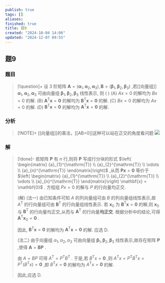 ```yaml
---
publish: true
tags: []
aliases: 
finished: true
title: 题9
created: "2024-10-04 14:06"
updated: "2024-12-07 09:55"
---
```

## 题9
### 题目
> [!question]+
> 设 3 阶矩阵 $\mathbf{A} = \left( {{\mathbf{\alpha }}_{1},{\mathbf{\alpha }}_{2},{\mathbf{\alpha }}_{3}}\right) ,\mathbf{B} = \left( {{\mathbf{\beta }}_{1},{\mathbf{\beta }}_{2},{\mathbf{\beta }}_{3}}\right)$ ,若[[向量组]] ${\mathbf{\alpha }}_{1},{\mathbf{\alpha }}_{2},{\mathbf{\alpha }}_{3}$ 可由向量组 ${\mathbf{\beta }}_{1},{\mathbf{\beta }}_{2},{\mathbf{\beta }}_{3}$ 线性表示, 则 ( )
> (A) ${Ax} = 0$ 的解均为 ${Bx} = 0$ 的解. 
> (B) ${\mathbf{A}}^{\mathrm{T}}\mathbf{x} = \mathbf{0}$ 的解均为 ${\mathbf{B}}^{\mathrm{T}}\mathbf{x} = \mathbf{0}$ 的解.
> (C) ${Bx} = 0$ 的解均为 ${Ax} = 0$ 的解. 
> (D) ${\mathbf{B}}^{\mathrm{T}}\mathbf{x} = \mathbf{0}$ 的解均为 ${\mathbf{A}}^{\mathrm{T}}\mathbf{x} = \mathbf{0}$ 的解.
### 分析
> [!NOTE]+
> [[向量组]]的乘法，[[AB=0]]这种可以站在正交的角度看问题
> ![](https://img.hwenyi.live/202412071755148.webp)
### 解
> [!done]-
> 若矩阵 $\mathbf{P}$ 有 $n$ 行,则将 $\mathbf{P}$ 写成行分块的形式 $\left( \begin{matrix} {a}_{1}^{\mathrm{T}} \\ {a}_{2}^{\mathrm{T}} \\ \vdots \\ {a}_{n}^{\mathrm{T}} \end{matrix}\right)$ ,从而 $\mathbf{P}\mathbf{x} = \mathbf{0}$ 等价于 $\left( \begin{matrix} {a}_{1}^{\mathrm{T}} \\ {a}_{2}^{\mathrm{T}} \\ \vdots \\ {a}_{n}^{\mathrm{T}} \end{matrix}\right) \mathbf{x} = \mathbf{0}$ . 方程组 ${Px} = 0$ 的解与 $P$ 的行向量均正交.
> 
> (解) (法一) 由已知条件可知 $A$ 的列向量组可由 $B$ 的列向量组线性表示,故 ${A}^{\mathrm{T}}$ 的行向量组可由 ${\mathbf{B}}^{\mathrm{T}}$ 的行向量组线性表示. 若 ${\mathbf{x}}_{0}$ 为 ${\mathbf{B}}^{\mathrm{T}}\mathbf{x} = \mathbf{0}$ 的解,则 ${\mathbf{x}}_{0}$ 与 ${\mathbf{B}}^{\mathrm{T}}$ 的行向量均正交,从而与 ${\mathbf{A}}^{\mathrm{T}}$ 的行向量**均正交**. 根据分析中的结论,可得 ${\mathbf{A}}^{\mathrm{T}}{\mathbf{x}}_{0} = \mathbf{0}$ .
> 
> 因此, ${\mathbf{B}}^{\mathrm{T}}\mathbf{x} = \mathbf{0}$ 的解均为 ${\mathbf{A}}^{\mathrm{T}}\mathbf{x} = \mathbf{0}$ 的解. 应选 D.
> 
> (法二) 由于向量组 ${\alpha }_{1},{\alpha }_{2},{\alpha }_{3}$ 可由向量组 ${\mathbf{\beta }}_{1},{\mathbf{\beta }}_{2},{\mathbf{\beta }}_{3}$ 线性表示,故存在矩阵 $\mathbf{P}$ ,使得 $\mathbf{A} = \mathbf{{BP}}$ .
> 
> 由 $A = {BP}$ 可得 ${A}^{\mathrm{T}} = {P}^{\mathrm{T}}{B}^{\mathrm{T}}$ . 于是,若 ${B}^{\mathrm{T}}x = \mathbf{0}$ ,则 ${A}^{\mathrm{T}}x = {P}^{\mathrm{T}}{B}^{\mathrm{T}}x = {P}^{\mathrm{T}}\left( {{B}^{\mathrm{T}}x}\right) = \mathbf{0}$ ,即 ${B}^{\mathrm{T}}x = \mathbf{0}$ 的解均为 ${A}^{\mathrm{T}}x = \mathbf{0}$ 的解.
> 
> 因此,应选 D.